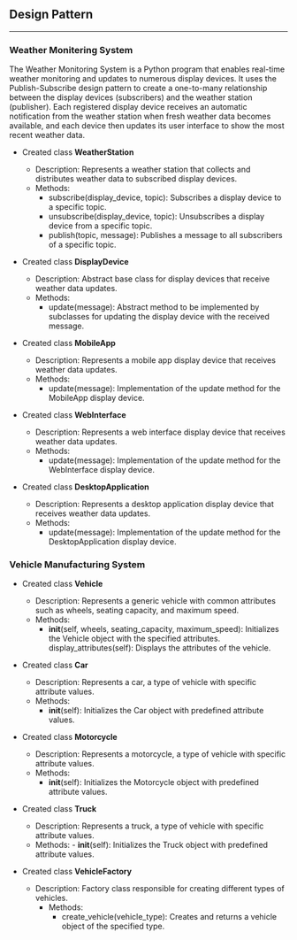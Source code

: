 ## Design Pattern

<hr>

### Weather Monitering System
<p>The Weather Monitoring System is a Python program that enables real-time weather monitoring and 
updates to numerous display devices. It uses the Publish-Subscribe design pattern to create a one-to-many
relationship between the display devices (subscribers) and the weather station (publisher). 
Each registered display device receives an automatic notification from the weather station when fresh weather
data becomes available, and each device then updates its user interface to show the most recent weather data.</p>


- Created class **WeatherStation**
    - Description: Represents a weather station that collects and distributes weather data to subscribed display devices.
    - Methods:
      - subscribe(display_device, topic): Subscribes a display device to a specific topic.
      - unsubscribe(display_device, topic): Unsubscribes a display device from a specific topic.
      - publish(topic, message): Publishes a message to all subscribers of a specific topic.
    
- Created class **DisplayDevice**
  - Description: Abstract base class for display devices that receive weather data updates.
  - Methods:
    - update(message): Abstract method to be implemented by subclasses for updating the display device with the received message.
    


- Created class **MobileApp**
    - Description: Represents a mobile app display device that receives weather data updates.
    - Methods:
      - update(message): Implementation of the update method for the MobileApp display device.
- Created class **WebInterface**
  - Description: Represents a web interface display device that receives weather data updates.
  - Methods:
    - update(message): Implementation of the update method for the WebInterface display device.
- Created class **DesktopApplication**
    - Description: Represents a desktop application display device that receives weather data updates.
    - Methods:
      - update(message): Implementation of the update method for the DesktopApplication display device.


### Vehicle Manufacturing System

- Created class **Vehicle**
    - Description: Represents a generic vehicle with common attributes such as wheels, seating capacity, and maximum speed.
    -  Methods:
        - __init__(self, wheels, seating_capacity, maximum_speed): Initializes the Vehicle object with the specified attributes.
display_attributes(self): Displays the attributes of the vehicle.

- Created class **Car**
  - Description: Represents a car, a type of vehicle with specific attribute values.
  - Methods:
    - __init__(self): Initializes the Car object with predefined attribute values.

- Created class **Motorcycle**
    - Description: Represents a motorcycle, a type of vehicle with specific attribute values.
    - Methods:
      - __init__(self): Initializes the Motorcycle object with predefined attribute values.
- Created class **Truck**
  - Description: Represents a truck, a type of vehicle with specific attribute values.
  - Methods:
        - __init__(self): Initializes the Truck object with predefined attribute values.
- Created class **VehicleFactory**
     - Description: Factory class responsible for creating different types of vehicles.
       - Methods:
         - create_vehicle(vehicle_type): Creates and returns a vehicle object of the specified type.